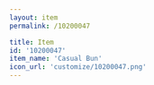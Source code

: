 ```yaml
---
layout: item
permalink: /10200047

title: Item
id: '10200047'
item_name: 'Casual Bun'
icon_url: 'customize/10200047.png'
---
```

